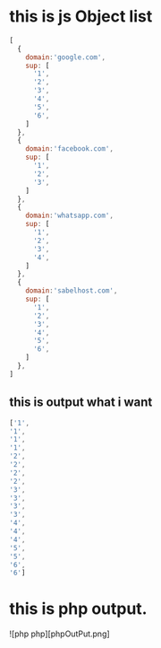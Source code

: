 # this is js Object list
```javascript
[
  {
    domain:'google.com',
    sup: [
      '1',
      '2',
      '3',
      '4',
      '5',
      '6',
    ]
  },
  {
    domain:'facebook.com',
    sup: [
      '1',
      '2',
      '3',
    ]
  },
  {
    domain:'whatsapp.com',
    sup: [
      '1',
      '2',
      '3',
      '4',
    ]
  },
  {
    domain:'sabelhost.com',
    sup: [
      '1',
      '2',
      '3',
      '4',
      '5',
      '6',
    ]
  },
]
```
## this is output what i want

```javascript
['1',
'1',
'1',
'1',
'2',
'2',
'2',
'2',
'3',
'3',
'3',
'3',
'4',
'4',
'4',
'5',
'5',
'6',
'6']
```

# this is php output.

![php php][phpOutPut.png]
